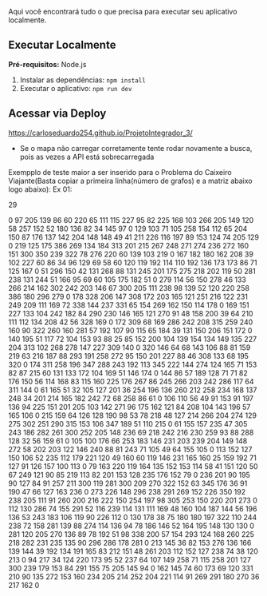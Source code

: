 Aqui você encontrará tudo o que precisa para executar seu aplicativo localmente.

## Executar Localmente

**Pré-requisitos:** Node.js

1. Instalar as dependências:
`npm install`
2. Executar o aplicativo:
`npm run dev`

## Acessar via Deploy

https://carloseduardo254.github.io/ProjetoIntegrador_3/

* Se o mapa não carregar corretamente tente rodar novamente a busca, pois as vezes a API está sobrecarregada

Exempplo de teste maior a ser inserido para o Problema do Caixeiro Viajante(Basta copiar a primeira linha(número de grafos) e a matriz abaixo logo abaixo):
Ex 01:

29

0 97 205 139 86 60 220 65 111 115 227 95 82 225 168 103 266 205 149 120 58 257 152 52 180 136 82 34 145
97 0 129 103 71 105 258 154 112 65 204 150 87 176 137 142 204 148 148 49 41 211 226 116 197 89 153 124 74
205 129 0 219 125 175 386 269 134 184 313 201 215 267 248 271 274 236 272 160 151 300 350 239 322 78 276 220 60
139 103 219 0 167 182 180 162 208 39 102 227 60 86 34 96 129 69 58 60 120 119 192 114 110 192 136 173 173
86 71 125 167 0 51 296 150 42 131 268 88 131 245 201 175 275 218 202 119 50 281 238 131 244 51 166 95 69
60 105 175 182 51 0 279 114 56 150 278 46 133 266 214 162 302 242 203 146 67 300 205 111 238 98 139 52 120
220 258 386 180 296 279 0 178 328 206 147 308 172 203 165 121 251 216 122 231 249 209 111 169 72 338 144 237 331
65 154 269 162 150 114 178 0 169 151 227 133 104 242 182 84 290 230 146 165 121 270 91 48 158 200 39 64 210
111 112 134 208 42 56 328 169 0 172 309 68 169 286 242 208 315 259 240 160 90 322 260 160 281 57 192 107 90
115 65 184 39 131 150 206 151 172 0 140 195 51 117 72 104 153 93 88 25 85 152 200 104 139 154 134 149 135
227 204 313 102 268 278 147 227 309 140 0 320 146 64 68 143 106 88 81 159 219 63 216 187 88 293 191 258 272
95 150 201 227 88 46 308 133 68 195 320 0 174 311 258 196 347 288 243 192 113 345 222 144 274 124 165 71 153
82 87 215 60 131 133 172 104 169 51 146 174 0 144 86 57 189 128 71 71 82 176 150 56 114 168 83 115 160
225 176 267 86 245 266 203 242 286 117 64 311 144 0 61 165 51 32 105 127 201 36 254 196 136 260 212 258 234
168 137 248 34 201 214 165 182 242 72 68 258 86 61 0 106 110 56 49 91 153 91 197 136 94 225 151 201 205
103 142 271 96 175 162 121 84 208 104 143 196 57 165 106 0 215 159 64 126 128 190 98 53 78 218 48 127 214
266 204 274 129 275 302 251 290 315 153 106 347 189 51 110 215 0 61 155 157 235 47 305 243 186 282 261 300 252
205 148 236 69 218 242 216 230 259 93 88 288 128 32 56 159 61 0 105 100 176 66 253 183 146 231 203 239 204
149 148 272 58 202 203 122 146 240 88 81 243 71 105 49 64 155 105 0 113 152 127 150 106 52 235 112 179 221
120 49 160 60 119 146 231 165 160 25 159 192 71 127 91 126 157 100 113 0 79 163 220 119 164 135 152 153 114
58 41 151 120 50 67 249 121 90 85 219 113 82 201 153 128 235 176 152 79 0 236 201 90 195 90 127 84 91
257 211 300 119 281 300 209 270 322 152 63 345 176 36 91 190 47 66 127 163 236 0 273 226 148 296 238 291 269
152 226 350 192 238 205 111 91 260 200 216 222 150 254 197 98 305 253 150 220 201 273 0 112 130 286 74 155 291
52 116 239 114 131 111 169 48 160 104 187 144 56 196 136 53 243 183 106 119 90 226 112 0 130 178 38 75 180
180 197 322 110 244 238 72 158 281 139 88 274 114 136 94 78 186 146 52 164 195 148 130 130 0 281 120 205 270
136 89 78 192 51 98 338 200 57 154 293 124 168 260 225 218 282 231 235 135 90 296 286 178 281 0 213 145 36
82 153 276 136 166 139 144 39 192 134 191 165 83 212 151 48 261 203 112 152 127 238 74 38 120 213 0 94 217
34 124 220 173 95 52 237 64 107 149 258 71 115 258 201 127 300 239 179 153 84 291 155 75 205 145 94 0 162
145 74 60 173 69 120 331 210 90 135 272 153 160 234 205 214 252 204 221 114 91 269 291 180 270 36 217 162 0
